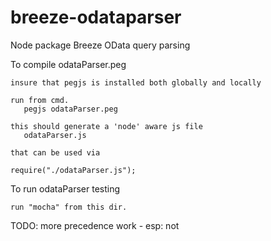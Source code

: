 breeze-odataparser
==================

Node package Breeze OData query parsing 


To compile odataParser.peg

    insure that pegjs is installed both globally and locally

    run from cmd.
       pegjs odataParser.peg

    this should generate a 'node' aware js file
       odataParser.js

    that can be used via

    require("./odataParser.js");

To run odataParser testing

    run "mocha" from this dir. 


TODO:
    more precedence work - esp: not

